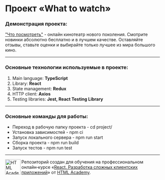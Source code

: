 # Проект «What to watch»

### Демонстрация проекта:

["Что посмотреть"](https://what-to-watch-deploy.netlify.app/) - онлайн кинотеатр нового поколения. Смотрите новинки абсолютно бесплатно и в лучшем качестве. Оставляйте отзывы, ставьте оценки и выбирайте только лучшее из мира большого кино.

---

### Основные технологии используемые в проекте:
1. Main language: **TypeScript**
2. Library: **React**
3. State management: **Redux**
4. HTTP client: **Axios**
5. Testing libraries: **Jest, React Testing Library**

---

### Основные команды для работы:
- Переход в рабочую папку проекта - cd project/
- Установка зависимостей - npm ci
- Запуск локального сервера - npm run start
- Сборка проекта  - npm run build
- Запуск тестов - npm run test

---

<a href="https://htmlacademy.ru/intensive/react"><img align="left" width="50" height="50" title="HTML Academy" src="https://up.htmlacademy.ru/static/img/intensive/react/logo-for-github.png"></a>

Репозиторий создан для обучения на профессиональном онлайн‑курсе «[React. Разработка сложных клиентских приложений](https://htmlacademy.ru/intensive/react)» от [HTML Academy](https://htmlacademy.ru).

